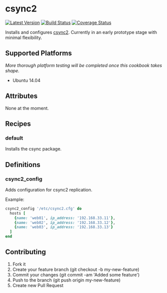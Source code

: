 # csync2

[![Latest Version](http://img.shields.io/github/release/thirdwavellc/chef-csync2.svg?style=flat-square)][release]
[![Build Status](http://img.shields.io/travis/thirdwavellc/chef-csync2.svg?style=flat-square)][build]
[![Coverage Status](http://img.shields.io/coveralls/thirdwavellc/chef-csync2.svg?style=flat-square)][coverage]

[release]: https://github.com/thirdwavellc/chef-csync2/releases
[build]: https://travis-ci.org/thirdwavellc/chef-csync2
[coverage]: https://coveralls.io/r/thirdwavellc/chef-csync2

Installs and configures [csync2](http://oss.linbit.com/csync2/). Currently in an
early prototype stage with minimal flexibility.

## Supported Platforms

_More thorough platform testing will be completed once this cookbook takes shape._

- Ubuntu 14.04

## Attributes

None at the moment.

## Recipes

### default

Installs the csync package.


## Definitions

### csync2_config

Adds configuration for csync2 replication.

Example:

```ruby
csync2_config '/etc/csync2.cfg' do
  hosts [
    {name: 'web01', ip_address: '192.168.33.11'},
    {name: 'web02', ip_address: '192.168.33.12'},
    {name: 'web03', ip_address: '192.168.33.13'}
  ]
end
```

## Contributing

1. Fork it
2. Create your feature branch (git checkout -b my-new-feature)
3. Commit your changes (git commit -am 'Added some feature')
4. Push to the branch (git push origin my-new-feature)
5. Create new Pull Request
